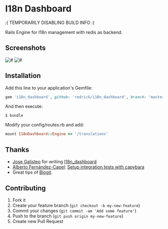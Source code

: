 # I18n Dashboard 

:( TEMPORARILY DISABLING BUILD INFO :(
<!---
[![Build Status](https://travis-ci.org/fourmach/i18n_dashboard.png?branch=master)](https://travis-ci.org/fourmach/i18n_dashboard)
[![Gem Version](https://badge.fury.io/rb/i18n_dashboard.png)](http://badge.fury.io/rb/i18n_dashboard)
[![Code Climate](https://codeclimate.com/github/fourmach/i18n_dashboard.png)](https://codeclimate.com/github/fourmach/i18n_dashboard)
[![Coverage Status](https://coveralls.io/repos/fourmach/i18n_dashboard/badge.png?branch=master)](https://coveralls.io/r/fourmach/i18n_dashboard?branch=master)
-->

Rails Engine for I18n management with redis as backend.

## Screenshots

![#](https://raw.github.com/redrick/i18n_dashboard/master/doc/screenshot-1.png)
![#](https://raw.github.com/redrick/i18n_dashboard/master/doc/screenshot-2.png)


## Installation

Add this line to your application's Gemfile:

``` ruby
gem 'i18n_dashboard', github: 'redrick/i18n_dashboard', branch: 'master'
```


And then execute:

    $ bundle

Modify your config/routes.rb and add:

``` ruby
mount I18nDashboard::Engine => '/translations'
```

## Thanks
  
  * [Jose Galisteo](https://github.com/ceritium) for writing [I18n_dashboard](https://github.com/fourmach/i18n_dashboard)
  * [Alberto Fernández-Capel](https://github.com/afcapel): [Setup integration tests with capybara](https://github.com/fourmach/i18n_dashboard/pull/1)
  * Great tips of [Blogit](https://github.com/KatanaCode/blogit).

## Contributing

1. Fork it
2. Create your feature branch (`git checkout -b my-new-feature`)
3. Commit your changes (`git commit -am 'Add some feature'`)
4. Push to the branch (`git push origin my-new-feature`)
5. Create new Pull Request
